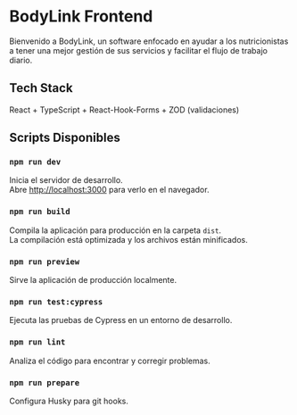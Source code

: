 # BodyLink Frontend

Bienvenido a BodyLink, un software enfocado en ayudar a los nutricionistas a tener una mejor gestión de sus servicios y facilitar el flujo de trabajo diario.

## Tech Stack

React + TypeScript + React-Hook-Forms + ZOD (validaciones)

## Scripts Disponibles

### `npm run dev`

Inicia el servidor de desarrollo.<br>
Abre [http://localhost:3000](http://localhost:3000) para verlo en el navegador.

### `npm run build`

Compila la aplicación para producción en la carpeta `dist`.<br>
La compilación está optimizada y los archivos están minificados.

### `npm run preview`

Sirve la aplicación de producción localmente.

### `npm run test:cypress`

Ejecuta las pruebas de Cypress en un entorno de desarrollo.

### `npm run lint`

Analiza el código para encontrar y corregir problemas.

### `npm run prepare`

Configura Husky para git hooks.